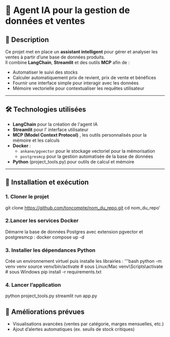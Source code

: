 # 🤖 Agent IA pour la gestion de données et ventes

## 📌 Description
Ce projet met en place un **assistant intelligent** pour gérer et analyser les ventes à partir d’une base de données produits.  
Il combine **LangChain**, **Streamlit** et des outils **MCP** afin de :  
- Automatiser le suivi des stocks  
- Calculer automatiquement prix de revient, prix de vente et bénéfices  
- Fournir une interface simple pour interagir avec les données
- Mémoire vectorielle pour contextualiser les requêtes utilisateur

---

## 🛠️ Technologies utilisées
- **LangChain** pour la création de l'agent IA  
- **Streamlit** pour l' interface utilisateur  
- **MCP (Model Context Protocol)** , les outils personnalisés pour la mémoire et les calculs  
- **Docker** :
  - `ankane/pgvector` pour le  stockage vectoriel pour la mémorisation  
  - `postgresmcp` pour la gestion automatisée de la base de données  
- **Python** (project_tools.py) pour  outils de calcul et mémoire

---


## 🚀 Installation et exécution

### 1. Cloner le projet
git clone https://github.com/toncompte/nom_du_repo.git
cd nom_du_repo'

### 2.Lancer les services Docker
Démarre la base de données Postgres avec extension pgvector et postgresmcp :
docker compose up -d

### 3. Installer les dépendances Python
Crée un environnement virtuel puis installe les librairies :
'''bash 
python -m venv venv
source venv/bin/activate   # sous Linux/Mac
venv\Scripts\activate      # sous Windows
pip install -r requirements.txt

### 4. Lancer l’application
python project_tools.py 
streamlit run app.py

## 🔮 Améliorations prévues
- Visualisations avancées (ventes par catégorie, marges mensuelles, etc.)
- Ajout d’alertes automatiques (ex. seuils de stock critiques)




